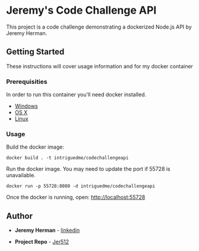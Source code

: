 # Jeremy's Code Challenge API

This project is a code challenge demonstrating a dockerized Node.js API by Jeremy Herman.


## Getting Started

These instructions will cover usage information and for my docker container 


### Prerequisities

In order to run this container you'll need docker installed.

* [Windows](https://docs.docker.com/windows/started)
* [OS X](https://docs.docker.com/mac/started/)
* [Linux](https://docs.docker.com/linux/started/)


### Usage

Build the docker image:

```shell
docker build . -t intriguedme/codechallengeapi
```

Run the docker image. You may need to update the port if 55728 is unavailable.

```shell
docker run -p 55728:8080 -d intriguedme/codechallengeapi
```

Once the docker is running, open: [http://localhost:55728](http://localhost:55728/)


## Author

* **Jeremy Herman** - [linkedin](https://www.linkedin.com/in/jeremydherman/)

* **Project Repo** - [Jer512](https://github.com/Jer512/CodeChallengeAPI/)
